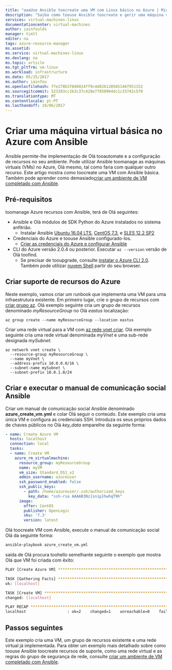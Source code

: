 ```yaml
---
title: "aaaUse Ansible toocreate uma VM com Linux básico no Azure | Microsoft Docs"
description: "Saiba como toouse Ansible toocreate e gerir uma máquina virtual de Linux básica no Azure"
services: virtual-machines-linux
documentationcenter: virtual-machines
author: iainfoulds
manager: timlt
editor: na
tags: azure-resource-manager
ms.assetid: 
ms.service: virtual-machines-linux
ms.devlang: na
ms.topic: article
ms.tgt_pltfrm: vm-linux
ms.workload: infrastructure
ms.date: 05/25/2017
ms.author: iainfou
ms.openlocfilehash: ffe278b3f846924ff9c4d026120565146f951152
ms.sourcegitcommit: 523283cc1b3c37c428e77850964dc1c33742c5f0
ms.translationtype: MT
ms.contentlocale: pt-PT
ms.lasthandoff: 10/06/2017
---
```

# <a name="create-a-basic-virtual-machine-in-azure-with-ansible"></a>Criar uma máquina virtual básica no Azure com Ansible
Ansible permite-lhe implementação de Olá tooautomate e a configuração de recursos no seu ambiente. Pode utilizar Ansible toomanage as máquinas virtuais (VMs) no Azure, Olá mesmo, tal como faria com qualquer outro recurso. Este artigo mostra como toocreate uma VM com Ansible básica. Também pode aprender como demasiado[criar um ambiente de VM completado com Ansible](ansible-create-complete-vm.md).


## <a name="prerequisites"></a>Pré-requisitos
toomanage Azure recursos com Ansible, terá de Olá seguintes:

- Ansible e Olá módulos de SDK Python do Azure instalados no sistema anfitrião.
    - Instalar Ansible [Ubuntu 16.04 LTS](ansible-install-configure.md#ubuntu-1604-lts), [CentOS 7.3](ansible-install-configure.md#centos-73), e [SLES 12.2 SP2](ansible-install-configure.md#sles-122-sp2)
- Credenciais do Azure e toouse Ansible configurado-los.
    - [Criar as credenciais do Azure e configurar Ansible](ansible-install-configure.md#create-azure-credentials)
- CLI do Azure versão 2.0.4 ou posterior. Executar `az --version` versão de Olá toofind. 
    - Se precisar de tooupgrade, consulte [instalar o Azure CLI 2.0]( /cli/azure/install-azure-cli). Também pode utilizar [nuvem Shell](/azure/cloud-shell/quickstart) partir do seu browser.


## <a name="create-supporting-azure-resources"></a>Criar suporte de recursos do Azure
Neste exemplo, vamos criar um runbook que implementa uma VM para uma infraestrutura existente. Em primeiro lugar, crie o grupo de recursos com [criar grupo az](/cli/azure/vm#create). Olá exemplo seguinte cria um grupo de recursos denominado *myResourceGroup* no Olá *eastus* localização:

```azurecli
az group create --name myResourceGroup --location eastus
```

Criar uma rede virtual para a VM com [az rede vnet criar](/cli/azure/network/vnet#create). Olá exemplo seguinte cria uma rede virtual denominada *myVnet* e uma sub-rede designada *mySubnet*:

```azurecli
az network vnet create \
  --resource-group myResourceGroup \
  --name myVnet \
  --address-prefix 10.0.0.0/16 \
  --subnet-name mySubnet \
  --subnet-prefix 10.0.1.0/24
```


## <a name="create-and-run-ansible-playbook"></a>Criar e executar o manual de comunicação social Ansible
Criar um manual de comunicação social Ansible denominado **azure_create_vm.yml** e colar Olá seguir o conteúdo. Este exemplo cria uma única VM e configura as credenciais SSH. Introduza os seus próprios dados de chaves públicos no Olá *key_data* emparelhe da seguinte forma:

```yaml
- name: Create Azure VM
  hosts: localhost
  connection: local
  tasks:
  - name: Create VM
    azure_rm_virtualmachine:
      resource_group: myResourceGroup
      name: myVM
      vm_size: Standard_DS1_v2
      admin_username: azureuser
      ssh_password_enabled: false
      ssh_public_keys: 
        - path: /home/azureuser/.ssh/authorized_keys
          key_data: "ssh-rsa AAAAB3Nz{snip}hwhqT9h"
      image:
        offer: CentOS
        publisher: OpenLogic
        sku: '7.3'
        version: latest
```

Olá toocreate VM com Ansible, execute o manual de comunicação social Olá da seguinte forma:

```bash
ansible-playbook azure_create_vm.yml
```

saída de Olá procura toohello semelhante seguinte o exemplo que mostra Olá que VM foi criada com êxito:

```bash
PLAY [Create Azure VM] ****************************************************

TASK [Gathering Facts] ****************************************************
ok: [localhost]

TASK [Create VM] **********************************************************
changed: [localhost]

PLAY RECAP ****************************************************************
localhost                  : ok=2    changed=1    unreachable=0    failed=0
```


## <a name="next-steps"></a>Passos seguintes
Este exemplo cria uma VM, um grupo de recursos existente e uma rede virtual já implementada. Para obter um exemplo mais detalhado sobre como toouse Ansible toocreate recursos de suporte, como uma rede virtual e as regras do grupo de segurança de rede, consulte [criar um ambiente de VM completado com Ansible](ansible-create-complete-vm.md).
